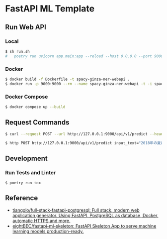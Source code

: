 # FastAPI ML Template
## Run Web API
### Local

```sh
$ sh run.sh
#   poetry run uvicorn app.main:app --reload --host 0.0.0.0 --port 9000
```

### Docker
```sh
$ docker build -f Dockerfile -t spacy-ginza-ner-webapi .
$ docker run -p 9000:9000 --rm --name spacy-ginza-ner-webapi -t -i spacy-ginza-ner-webapi
```

### Docker Compose

```sh
$ docker compose up --build
```

## Request Commands

```sh 
$ curl --request POST --url http://127.0.0.1:9000/api/v1/predict --header 'Content-Type: application/json' --data '{"input_text": "2018年の夏にフランスに行った。ジベルニー村のジャン・クロード・モネの家で池に浮かぶ睡蓮を見た。"}'
```

```sh
$ http POST http://127.0.0.1:9000/api/v1/predict input_text="2018年の夏にフランスに行った。ジベルニー村のジャン・クロード・モネの家で池に浮かぶ睡蓮を見た。"
```

## Development
### Run Tests and Linter

```
$ poetry run tox
```

## Reference

- [tiangolo/full\-stack\-fastapi\-postgresql: Full stack, modern web application generator\. Using FastAPI, PostgreSQL as database, Docker, automatic HTTPS and more\.](https://github.com/tiangolo/full-stack-fastapi-postgresql)
- [eightBEC/fastapi\-ml\-skeleton: FastAPI Skeleton App to serve machine learning models production\-ready\.](https://github.com/eightBEC/fastapi-ml-skeleton)